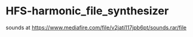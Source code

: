 # HFS-harmonic_file_synthesizer

sounds at https://www.mediafire.com/file/v2jati117jpb6pt/sounds.rar/file

